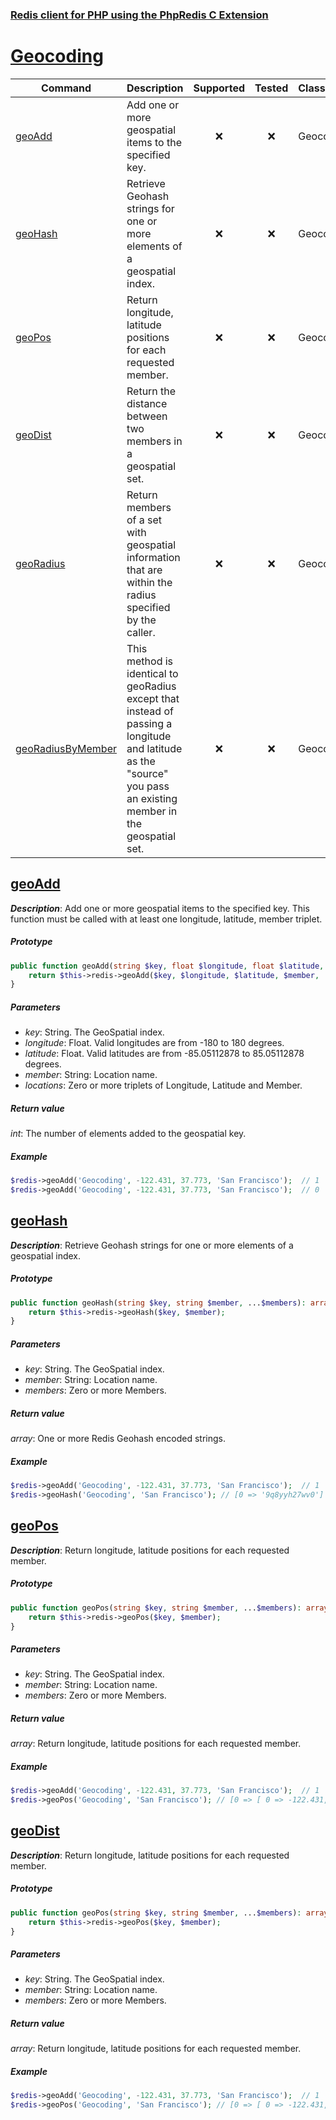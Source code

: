 ### [Redis client for PHP using the PhpRedis C Extension](../README.md)
# [Geocoding](docs/geocoding.md)

|Command                |Description                                                                                            |Supported  |Tested     |Class/Trait    |Method     |
|---                    |---                                                                                                    |:-:        |:-:        |---            |---        |
|[geoAdd](#geoAdd)      |Add one or more geospatial items to the specified key.                                                 |:x:        |:x:        |Geocoding      |geoAdd     |
|[geoHash](#geoHash)    |Retrieve Geohash strings for one or more elements of a geospatial index.                               |:x:        |:x:        |Geocoding      |geoHash    |
|[geoPos](#geoPos)      |Return longitude, latitude positions for each requested member.                                        |:x:        |:x:        |Geocoding      |geoPos     |
|[geoDist](#geoDist)    |Return the distance between two members in a geospatial set.                                           |:x:        |:x:        |Geocoding      |geoDist    |
|[geoRadius](#geoRadius)|Return members of a set with geospatial information that are within the radius specified by the caller.|:x:        |:x:        |Geocoding      |geoRadius  |
|[geoRadiusByMember](#geoRadiusByMember)|This method is identical to geoRadius except that instead of passing a longitude and latitude as the "source" you pass an existing member in the geospatial set.|:x:|:x:|Geocoding|geoRadiusByMember|

## [geoAdd](https://redis.io/commands/geoadd)

_**Description**_: Add one or more geospatial items to the specified key. This function must be called with at least one longitude, latitude, member triplet.

##### *Prototype*  

```php
public function geoAdd(string $key, float $longitude, float $latitude, string $member, ...$locations): int {
    return $this->redis->geoAdd($key, $longitude, $latitude, $member, ...$locations);
}
```

##### *Parameters*

- *key*: String. The GeoSpatial index.
- *longitude*: Float. Valid longitudes are from -180 to 180 degrees.
- *latitude*: Float. Valid latitudes are from -85.05112878 to 85.05112878 degrees.
- *member*: String: Location name.
- *locations*: Zero or more triplets of Longitude, Latitude and Member.

##### *Return value*

*int*: The number of elements added to the geospatial key.

##### *Example*

```php
$redis->geoAdd('Geocoding', -122.431, 37.773, 'San Francisco');  // 1
$redis->geoAdd('Geocoding', -122.431, 37.773, 'San Francisco');  // 0
```

## [geoHash](https://redis.io/commands/geohash)

_**Description**_: Retrieve Geohash strings for one or more elements of a geospatial index.

##### *Prototype*  

```php
public function geoHash(string $key, string $member, ...$members): array {
    return $this->redis->geoHash($key, $member);
}
```

##### *Parameters*

- *key*: String. The GeoSpatial index.
- *member*: String: Location name.
- *members*: Zero or more Members.

##### *Return value*

*array*: One or more Redis Geohash encoded strings.

##### *Example*

```php
$redis->geoAdd('Geocoding', -122.431, 37.773, 'San Francisco');  // 1
$redis->geoHash('Geocoding', 'San Francisco'); // [0 => '9q8yyh27wv0']
```

## [geoPos](https://redis.io/commands/geopos)

_**Description**_: Return longitude, latitude positions for each requested member.

##### *Prototype*  

```php
public function geoPos(string $key, string $member, ...$members): array {
    return $this->redis->geoPos($key, $member);
}
```

##### *Parameters*

- *key*: String. The GeoSpatial index.
- *member*: String: Location name.
- *members*: Zero or more Members.

##### *Return value*

*array*: Return longitude, latitude positions for each requested member.

##### *Example*

```php
$redis->geoAdd('Geocoding', -122.431, 37.773, 'San Francisco');  // 1
$redis->geoPos('Geocoding', 'San Francisco'); // [0 => [ 0 => -122.431, 1 => 37.773]]]
```

## [geoDist](https://redis.io/commands/geoDist)

_**Description**_: Return longitude, latitude positions for each requested member.

##### *Prototype*  

```php
public function geoPos(string $key, string $member, ...$members): array {
    return $this->redis->geoPos($key, $member);
}
```

##### *Parameters*

- *key*: String. The GeoSpatial index.
- *member*: String: Location name.
- *members*: Zero or more Members.

##### *Return value*

*array*: Return longitude, latitude positions for each requested member.

##### *Example*

```php
$redis->geoAdd('Geocoding', -122.431, 37.773, 'San Francisco');  // 1
$redis->geoPos('Geocoding', 'San Francisco'); // [0 => [ 0 => -122.431, 1 => 37.773]]]
```
